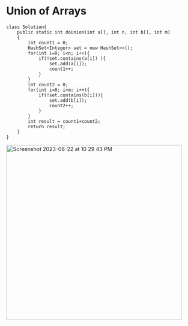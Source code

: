 # Union of Arrays
```
class Solution{
    public static int doUnion(int a[], int n, int b[], int m) 
    {
        int count1 = 0;
        HashSet<Integer> set = new HashSet<>();
        for(int i=0; i<n; i++){
            if(!set.contains(a[i]) ){
                set.add(a[i]);
                count1++;
            }
        }
        int count2 = 0;
        for(int i=0; i<m; i++){
            if(!set.contains(b[i])){
                set.add(b[i]);
                count2++;
            }
        }
        int result = count1+count2;
        return result;
    }
}
```
<img width="467" alt="Screenshot 2023-08-22 at 10 29 43 PM" src="https://github.com/Abhi-Codehub/DSA-/assets/111800760/ea832ca1-2273-444e-90bf-0daed1ffef6c">
